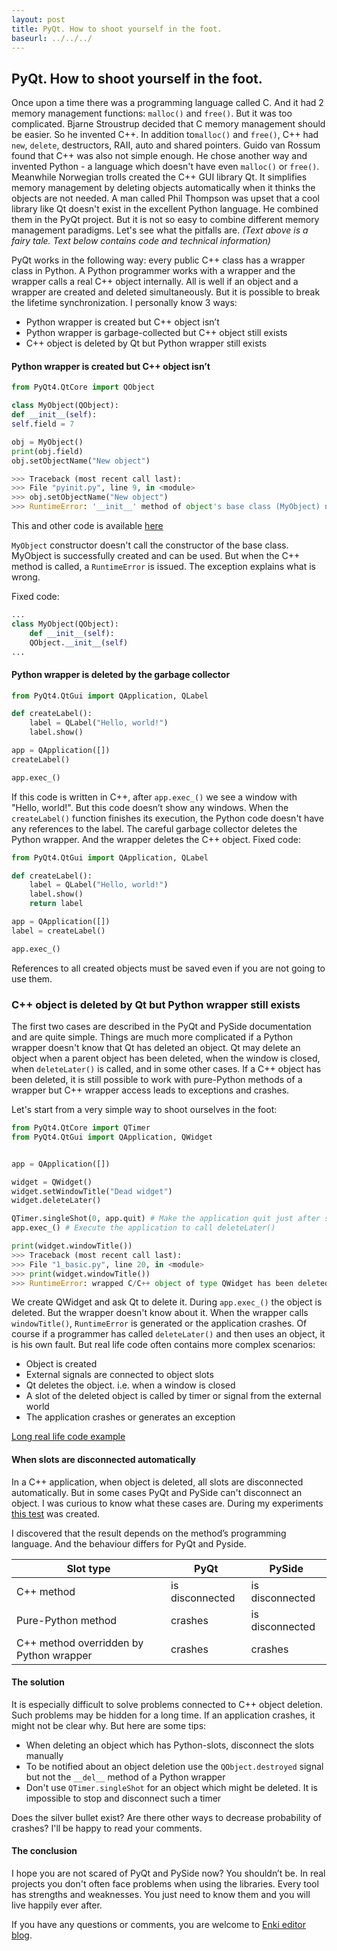 ```yaml
---
layout: post
title: PyQt. How to shoot yourself in the foot.
baseurl: ../../../
---
```


## PyQt. How to shoot yourself in the foot.

Once upon a time there was a programming language called C. And it had 2 memory management functions: `malloc()` and `free()`. But it was too complicated.
Bjarne Stroustrup decided that C memory management should be easier. So he invented C++. In addition to`malloc()` and `free()`, C++ had `new`, `delete`, destructors, RAII, auto and shared pointers.
Guido van Rossum found that C++ was also not simple enough. He chose another way and invented Python - a language which doesn't have even `malloc()` or `free()`.
Meanwhile Norwegian trolls created the C++ GUI library Qt. It simplifies memory management by deleting objects automatically when it thinks the objects are not needed.
A man called Phil Thompson was upset that a cool library like Qt doesn't exist in the excellent Python language. He combined them in the PyQt project. But it is not so easy to combine different memory management paradigms. Let's see what the pitfalls are.
*(Text above is a fairy tale. Text below contains code and technical information)*

PyQt works in the following way: every public C++ class has a wrapper class in Python. A Python programmer works with a wrapper and the wrapper calls a real C++ object internally.
All is well if an object and a wrapper are created and deleted simultaneously. But it is possible to break the lifetime synchronization. I personally know 3 ways:

* Python wrapper is created but C++ object isn’t
* Python wrapper is garbage-collected but C++ object still exists
* C++ object is deleted by Qt but Python wrapper still exists

#### Python wrapper is created but C++ object isn’t

```python
from PyQt4.QtCore import QObject

class MyObject(QObject):
def __init__(self):
self.field = 7

obj = MyObject()
print(obj.field)
obj.setObjectName("New object")

>>> Traceback (most recent call last):
>>> File "pyinit.py", line 9, in <module>
>>> obj.setObjectName("New object")
>>> RuntimeError: '__init__' method of object's base class (MyObject) not called.
```

This and other code is available [here](https://github.com/hlamer/pyqt-memory-mgmt)

`MyObject` constructor doesn't call the constructor of the base class. MyObject is successfully created and can be used. But when the C++ method is called, a `RuntimeError` is issued. The exception explains what is wrong.

Fixed code:
```python
...
class MyObject(QObject):
    def __init__(self):
    QObject.__init__(self)
...
```

#### Python wrapper is deleted by the garbage collector

```python
from PyQt4.QtGui import QApplication, QLabel

def createLabel():
    label = QLabel("Hello, world!")
    label.show()

app = QApplication([])
createLabel()

app.exec_()
```

If this code is written in C++, after `app.exec_()` we see a window with "Hello, world!". But this code doesn’t show any windows. When the `createLabel()` function finishes its execution, the Python code doesn't have any references to the label. The careful garbage collector deletes the Python wrapper. And the wrapper deletes the C++ object.
Fixed code:

```python
from PyQt4.QtGui import QApplication, QLabel

def createLabel():
    label = QLabel("Hello, world!")
    label.show()
    return label

app = QApplication([])
label = createLabel()

app.exec_()
```

References to all created objects must be saved even if you are not going to use them.

### C++ object is deleted by Qt but Python wrapper still exists

The first two cases are described in the PyQt and PySide documentation and are quite simple. Things are much more complicated if a Python wrapper doesn't know that Qt has deleted an object.
Qt may delete an object when a parent object has been deleted, when the window is closed, when `deleteLater()` is called, and in some other cases.
If a C++ object has been deleted, it is still possible to work with pure-Python methods of a wrapper but C++ wrapper access leads to exceptions and crashes.

Let's start from a very simple way to shoot ourselves in the foot:

```python
from PyQt4.QtCore import QTimer
from PyQt4.QtGui import QApplication, QWidget


app = QApplication([])

widget = QWidget()
widget.setWindowTitle("Dead widget")
widget.deleteLater()

QTimer.singleShot(0, app.quit) # Make the application quit just after start
app.exec_() # Execute the application to call deleteLater()

print(widget.windowTitle())
>>> Traceback (most recent call last):
>>> File "1_basic.py", line 20, in <module>
>>> print(widget.windowTitle())
>>> RuntimeError: wrapped C/C++ object of type QWidget has been deleted
```

We create QWidget and ask Qt to delete it. During `app.exec_()` the object is deleted. But the wrapper doesn't know about it. When the wrapper calls `windowTitle()`, `RuntimeError` is generated or the application crashes.
Of course if a programmer has called `deleteLater()` and then uses an object, it is his own fault. But real life code often contains more complex scenarios:

* Object is created
* External signals are connected to object slots
* Qt deletes the object. i.e. when a window is closed
* A slot of the deleted object is called by timer or signal from the external world
* The application crashes or generates an exception

[Long real life code example](https://github.com/hlamer/pyqt-memory-mgmt/blob/master/4-reallife.py)

#### When slots are disconnected automatically

In a C++ application, when object is deleted, all slots are disconnected automatically. But in some cases PyQt and PySide can't disconnect an object. I was curious to know what these cases are. During my experiments [this test](https://github.com/hlamer/pyqt-memory-mgmt/blob/master/5-disconnect.py) was created.

I discovered that the result depends on the method’s programming language. And the behaviour differs for PyQt and Pyside.

| Slot type | PyQt | PySide |
| --------------------------------------- | ------------------ | ----------------|
| С++ method | is disconnected | is disconnected |
| Pure-Python method | crashes | is disconnected |
| C++ method overridden by Python wrapper | crashes | crashes |

#### The solution

It is especially difficult to solve problems connected to C++ object deletion. Such problems may be hidden for a long time. If an application crashes, it might not be clear why. But here are some tips:
* When deleting an object which has Python-slots, disconnect the slots manually
* To be notified about an object deletion use the `QObject.destroyed` signal but not the `__del__` method of a Python wrapper
* Don't use `QTimer.singleShot` for an object which might be deleted. It is impossible to stop and disconnect such a timer

Does the silver bullet exist? Are there other ways to decrease probability of crashes? I'll be happy to read your comments.


#### The conclusion

I hope you are not scared of PyQt and PySide now? You shouldn’t be. In real projects you don't often face problems when using the libraries. Every tool has strengths and weaknesses. You just need to know them and you will live happily ever after.

If you have any questions or comments, you are welcome to [Enki editor blog](http://enki-editor.org).
